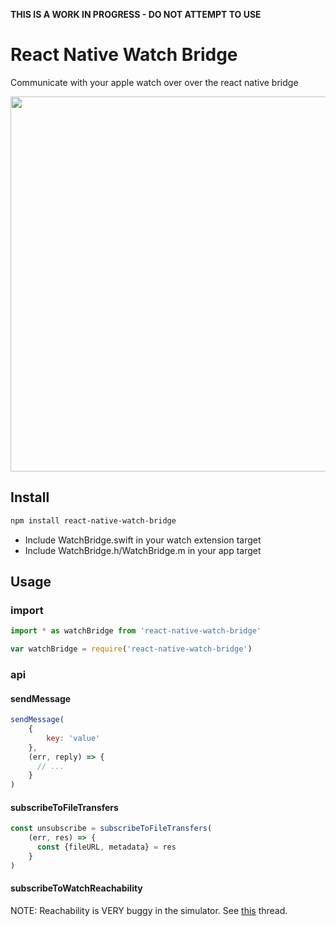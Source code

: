 **THIS IS A WORK IN PROGRESS - DO NOT ATTEMPT TO USE**

# React Native Watch Bridge

Communicate with your apple watch over over the react native bridge

<img height=600 src="https://raw.githubusercontent.com/mtford90/react-native-iwatch-bridge/master/assets/screenshot.png"/>

## Install

```bash
npm install react-native-watch-bridge
```

* Include WatchBridge.swift in your watch extension target
* Include WatchBridge.h/WatchBridge.m in your app target

## Usage

### import

```js
import * as watchBridge from 'react-native-watch-bridge'
```

```js
var watchBridge = require('react-native-watch-bridge')
```

### api

#### sendMessage

```js
sendMessage(
    {
        key: 'value'
    },
    (err, reply) => {
      // ...
    }
)
```

#### subscribeToFileTransfers

```js
const unsubscribe = subscribeToFileTransfers(
    (err, res) => {
      const {fileURL, metadata} = res
    }
)
```

#### subscribeToWatchReachability

NOTE: Reachability is VERY buggy in the simulator. See [this](https://forums.developer.apple.com/thread/14518) thread.

